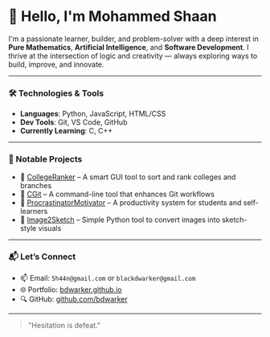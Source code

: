 # 👋 Hello, I'm Mohammed Shaan

I'm a passionate learner, builder, and problem-solver with a deep interest in **Pure Mathematics**, **Artificial Intelligence**, and **Software Development**. I thrive at the intersection of logic and creativity — always exploring ways to build, improve, and innovate.

---

### 🛠️ Technologies & Tools
- **Languages**: Python, JavaScript, HTML/CSS
- **Dev Tools**: Git, VS Code, GitHub
- **Currently Learning**: C, C++

---

### 📌 Notable Projects
- 🔹 [CollegeRanker](https://github.com/bdwarker/CollegeRanker) – A smart GUI tool to sort and rank colleges and branches
- 🔹 [CGit](https://github.com/bdwarker/CGit) – A command-line tool that enhances Git workflows
- 🔹 [ProcrastinatorMotivator](https://github.com/bdwarker/ProcastinatorMotivator) – A productivity system for students and self-learners
- 🔹 [Image2Sketch](https://github.com/bdwarker/Image2Sketch) – Simple Python tool to convert images into sketch-style visuals

---

### 📬 Let’s Connect
- 📫 Email: `5h44n@gmail.com` or `blackdwarker@gmail.com`
- 🌐 Portfolio: [bdwarker.github.io](https://bdwarker.github.io)
- 🔍 GitHub: [github.com/bdwarker](https://github.com/bdwarker)

---

> "Hesitation is defeat."

